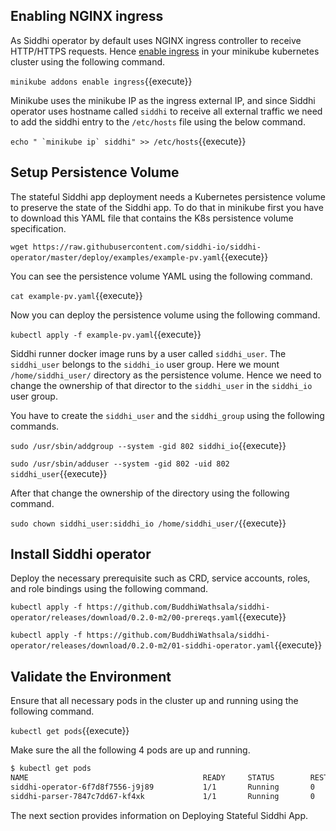 ## Enabling NGINX ingress

As Siddhi operator by default uses NGINX ingress controller to receive HTTP/HTTPS requests. Hence [enable ingress](https://kubernetes.github.io/ingress-nginx/deploy/) in your minikube kubernetes cluster using the following command.

`minikube addons enable ingress`{{execute}}

Minikube uses the minikube IP as the ingress external IP, and since Siddhi operator uses hostname called `siddhi` to receive all external traffic we need to add the siddhi entry to the `/etc/hosts` file using the below command.

``` echo " `minikube ip` siddhi" >> /etc/hosts ```{{execute}}

## Setup Persistence Volume

The stateful Siddhi app deployment needs a Kubernetes persistence volume to preserve the state of the Siddhi app. To do that in minikube first you have to download this YAML file that contains the K8s persistence volume specification.

`wget https://raw.githubusercontent.com/siddhi-io/siddhi-operator/master/deploy/examples/example-pv.yaml`{{execute}}

You can see the persistence volume YAML using the following command.

`cat example-pv.yaml`{{execute}}

Now you can deploy the persistence volume using the following command.

`kubectl apply -f example-pv.yaml`{{execute}}

Siddhi runner docker image runs by a user called `siddhi_user`. The `siddhi_user` belongs to the `siddhi_io` user group. Here we mount `/home/siddhi_user/` directory as the persistence volume. Hence we need to change the ownership of that director to the `siddhi_user` in the `siddhi_io` user group.

You have to create the `siddhi_user` and the `siddhi_group` using the following commands.

`sudo /usr/sbin/addgroup --system -gid 802 siddhi_io`{{execute}}

`sudo /usr/sbin/adduser --system -gid 802 -uid 802 siddhi_user`{{execute}}

After that change the ownership of the directory using the following command.

`sudo chown siddhi_user:siddhi_io /home/siddhi_user/`{{execute}}


## Install Siddhi operator

Deploy the necessary prerequisite such as  CRD, service accounts, roles, and role bindings using the following command.

`kubectl apply -f https://github.com/BuddhiWathsala/siddhi-operator/releases/download/0.2.0-m2/00-prereqs.yaml`{{execute}}

`kubectl apply -f https://github.com/BuddhiWathsala/siddhi-operator/releases/download/0.2.0-m2/01-siddhi-operator.yaml`{{execute}}

## Validate the Environment

Ensure that all necessary pods in the cluster up and running using the following command.

`kubectl get pods`{{execute}}

Make sure the all the following 4 pods are up and running.

```sh
$ kubectl get pods
NAME                                       READY     STATUS        RESTARTS   AGE
siddhi-operator-6f7d8f7556-j9j89           1/1       Running       0          2m
siddhi-parser-7847c7dd67-kf4xk             1/1       Running       0          2m
```

The next section provides information on Deploying Stateful Siddhi App.
